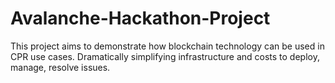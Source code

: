 # Avalanche-Hackathon-Project
This project aims to demonstrate how blockchain technology can be used in CPR use cases. Dramatically simplifying infrastructure and costs to deploy, manage, resolve issues.
